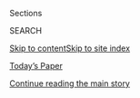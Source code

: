 <div id="app">

<div>

<div class="NYTAppHideMasthead css-zz1s19 e1suatyy0">

<div class="section css-ui9rw0 e1suatyy2">

<div class="css-11hrj97 er09x8g0">

<div class="css-6n7j50">

</div>

<span class="css-1dv1kvn">Sections</span>

<div class="css-10488qs">

<span class="css-1dv1kvn">SEARCH</span>

</div>

[Skip to content](#site-content)[Skip to site
index](#site-index)

</div>

<div class="css-10698na e1huz5gh0">

</div>

</div>

<div id="masthead-bar-one" class="section hasLinks css-15hmgas e1csuq9d3">

<div class="css-uqyvli e1csuq9d0">

</div>

<div class="css-1uqjmks e1csuq9d1">

</div>

<div class="css-9e9ivx">

[](https://myaccount.nytimes3xbfgragh.onion/auth/login?response_type=cookie&client_id=vi)

</div>

<div class="css-1bvtpon e1csuq9d2">

[Today’s Paper](https://www.nytimes3xbfgragh.onion/section/todayspaper)

</div>

</div>

</div>

</div>

<div data-aria-hidden="false">

<div id="site-content" data-role="main">

<div class="css-1ffjgkm">

</div>

<div id="top-wrapper" class="css-15p45cc eaca97t0" type="top">

<div id="top-slug" class="css-19x0jxb eaca97t1" hidden="">

Advertisement

</div>

[Continue reading the main
story](#after-top)

<div class="ad top-wrapper" style="text-align:center;height:100%;display:block;min-height:90px">

<div id="top" class="place-ad" data-position="top" data-size-key="top">

</div>

</div>

<div id="after-top">

</div>

</div>

<div id="collection-the-322019-issue" class="section css-15h4p1b e9abtgs0">

<div class="css-1j21atc e1svk9qx1">

<div class="css-fmiefx e1svk9qx2">

<div class="css-1hk7r2m eu54l5x0">

<div id="sponsor-wrapper" class="css-7a1pgi eaca97t0" type="sponsor" hidden="">

<div id="sponsor-slug" class="css-1l4mleb eaca97t1" hidden="">

Supported by

</div>

[Continue reading the main
story](#after-sponsor)

<div id="sponsor" class="ad sponsor-wrapper" style="text-align:left;height:100%;display:block">

</div>

<div id="after-sponsor">

</div>

</div>

</div>

### <span class="css-15smmd5 ezz4tcd1">[Magazine](/section/magazine)</span>

</div>

<div class="css-nfcc9b e1svk9qx3">

<div class="css-vl9dhg e1svk9qx5">

<div class="css-1nrhkj6 e1svk9qx6">

# The 3.3.19 Issue

<div class="follow-button-placeholder" data-collection-id="">

</div>

</div>

</div>

</div>

</div>

<div class="css-4svvz1 ekkqrpp0">

<div id="collection-highlights-container" class="section css-18l1u7x e46isfb1">

<div class="template-1 css-gfgt40 ekkqrpp1">

## Highlights

1.  ![<span class="css-13wzayb e1oaj3zl2"><span class="css-1dv1kvn">Credit</span>René
    Gerritsen/Jan Six Fine
    Art</span>](https://static01.graylady3jvrrxbe.onion/images/2019/03/03/magazine/03mag-six-pics-slide-DNJ8/03mag-six-pics-slide-DNJ8-jumbo.png)
    
    <div class="css-gjijuv">
    
    ## [Rembrandt in the Blood: An Obsessive Aristocrat, Rediscovered Paintings and an Art-World Feud](/2019/02/27/magazine/rembrandt-jan-six.html)
    
    No one had spotted a new painting by the Dutch master for four
    decades — until the scion of a storied Amsterdam family found
    two.
    
    <span class="css-1oaezp0"></span><span class="css-1q6w006 e4e4i5l3"></span><span class="css-9voj2j">By
    <span class="css-1baulvz last-byline" itemprop="name">Russell
    Shorto</span></span>
    
    </div>

2.  ![<span class="css-1samh1w e1oaj3zl2"><span class="css-1dv1kvn">Credit</span>Adam
    Ferguson for The New York
    Times</span>](https://static01.graylady3jvrrxbe.onion/images/2019/03/03/magazine/03mag-Pompeo-image1/03mag-Pompeo-image1-videoLarge-v5.jpg)
    
    <div class="css-10wtrbd">
    
    ## [Mike Pompeo’s Mission: Clean Up Trump’s Messes](/2019/02/26/magazine/mike-pompeo-translates-trump.html)
    
    This week’s North Korea meeting is just the latest challenge in a
    larger balancing act for the secretary of
    state.
    
    <span class="css-1oaezp0"></span><span class="css-1q6w006 e4e4i5l3"></span><span class="css-9voj2j">By
    <span class="css-1baulvz last-byline" itemprop="name">Mattathias
    Schwartz</span></span>
    
    </div>

3.  ![<span class="css-1samh1w e1oaj3zl2"><span class="css-1dv1kvn">Credit</span>Mark
    Peterson/Redux, for The New York
    Times</span>](https://static01.graylady3jvrrxbe.onion/images/2019/03/03/magazine/03mag-Graham-image1/03mag-Graham-image1-videoLarge-v3.jpg)
    
    <div class="css-10wtrbd">
    
    ### Feature
    
    ## [How Lindsey Graham Went From Trump Skeptic to Trump Sidekick](/2019/02/25/magazine/lindsey-graham-what-happened-trump.html)
    
    “What happened to me?” the senator asks. “Not a damn
    thing.”
    
    <span class="css-1oaezp0"></span><span class="css-1q6w006 e4e4i5l3"></span><span class="css-9voj2j">By
    <span class="css-1baulvz last-byline" itemprop="name">Mark
    Leibovich</span></span>
    
    </div>

4.  ![<span class="css-1samh1w e1oaj3zl2"><span class="css-1dv1kvn">Credit</span>Bobby
    Doherty for The New York
    Times</span>](https://static01.graylady3jvrrxbe.onion/images/2019/03/03/magazine/03mag-psychics-slideshow-slide-6GIO/03mag-psychics-slideshow-slide-6GIO-videoLarge-v3.jpg)
    
    <div class="css-10wtrbd">
    
    ### Feature
    
    ## [Inside the Secret Sting Operations to Expose Celebrity Psychics](/2019/02/26/magazine/psychics-skeptics-facebook.html)
    
    Are some celebrity mediums fooling their audience members by reading
    social media pages in advance? A group of online vigilantes is out
    to prove
    it.
    
    <span class="css-1oaezp0"></span><span class="css-1q6w006 e4e4i5l3"></span><span class="css-9voj2j">By
    <span class="css-1baulvz last-byline" itemprop="name">Jack
    Hitt</span></span>
    
    </div>

</div>

<div class="css-1xdhyk6 e46isfb0">

<div class="css-zk12ih ef6si7p0">

1.  ![<span class="css-2s0ord e1oaj3zl2"><span class="css-1dv1kvn">Credit</span>Mamadi
    Doumbouya for The New York
    Times</span>](https://static01.graylady3jvrrxbe.onion/images/2019/03/03/magazine/03mag-talk-slide-QIIM/03mag-talk-slide-QIIM-videoLarge-v2.png)
    
    <div class="css-10wtrbd">
    
    ## [Michael J. Fox on His Health and Career: Six Things We Learned From Our Interview](/2019/03/01/magazine/michael-j-fox-health-interview.html)
    
    The actor sat down with David Marchese for this week’s Talk
    interview.
    
    <span class="css-me3p27"></span><span class="css-1q6w006 e4e4i5l3"></span><span class="css-9voj2j">By
    <span class="css-1baulvz last-byline" itemprop="name">The New York
    Times
    Magazine</span></span>
    
    </div>

2.  ### Screenland
    
    ![<span class="css-2s0ord e1oaj3zl2"><span class="css-1dv1kvn">Credit</span></span>](https://static01.graylady3jvrrxbe.onion/images/2019/03/03/magazine/03mag-screenland/03mag-screenland-videoLarge-v4.gif)
    
    <div class="css-10wtrbd">
    
    ## [The Meaning of the Scene: Sean Spicer Repents](/2019/02/27/magazine/the-meaning-of-the-scene-sean-spicer-repents.html)
    
    A fascinating TV appearance by the former press secretary underlines
    how the Trump White House wields the power of
    humiliation.
    
    <span class="css-me3p27"></span><span class="css-1q6w006 e4e4i5l3"></span><span class="css-9voj2j">By
    <span class="css-1baulvz last-byline" itemprop="name">Charles
    Homans</span></span>
    
    </div>

3.  ### Letter of Recommendation
    
    ![<span class="css-2s0ord e1oaj3zl2"><span class="css-1dv1kvn">Credit</span>Illustration
    by Geoff
    McFetridge</span>](https://static01.graylady3jvrrxbe.onion/images/2019/02/22/magazine/0303Mag-LOR-1/0303Mag-LOR-1-videoLarge.jpg)
    
    <div class="css-10wtrbd">
    
    ## [Letter of Recommendation: Offgrid’s ‘What If?’](/2019/02/26/magazine/letter-of-recommendation-offgrids-what-if.html)
    
    A prepper magazine that will make you appreciate what you
    have.
    
    <span class="css-me3p27"></span><span class="css-1q6w006 e4e4i5l3"></span><span class="css-9voj2j">By
    <span class="css-1baulvz last-byline" itemprop="name">Maureen
    O’Connor</span></span>
    
    </div>

4.  ### Eat
    
    ![<span class="css-2s0ord e1oaj3zl2"><span class="css-1dv1kvn">Credit</span>Paola
    & Murray for The New York Times. Food stylist: Maggie Ruggiero. Prop
    stylist: Angharad
    Bailey.</span>](https://static01.graylady3jvrrxbe.onion/images/2020/02/25/magazine/03mag-eat-slideshow-slide-OZX8/03mag-eat-slideshow-slide-OZX8-videoLarge.png)
    
    <div class="css-10wtrbd">
    
    ## [A Simple Citrus Salad to Brighten Up the Dead of Winter](/2019/02/27/magazine/citrus-salad-winter-recipe.html)
    
    There’s really no need for leafy greens in this big, varied and
    meaty
    salad.
    
    <span class="css-me3p27"></span><span class="css-1q6w006 e4e4i5l3"></span><span class="css-9voj2j">By
    <span class="css-1baulvz last-byline" itemprop="name">Tejal
    Rao</span></span>
    
    </div>

5.  ### The Ethicist
    
    ![<span class="css-2s0ord e1oaj3zl2"><span class="css-1dv1kvn">Credit</span>Illustration
    by Tomi
    Um</span>](https://static01.graylady3jvrrxbe.onion/images/2018/10/07/magazine/03mag-ethicist-image1/03mag-ethicist-image1-videoLarge-v23.jpg)
    
    <div class="css-10wtrbd">
    
    ## [I Think My Former Employer Is Underpaying a Black Employee. Should I Tell Her?](/2019/02/26/magazine/i-think-my-former-employer-is-underpaying-a-black-employee-should-i-tell-her.html)
    
    The magazine’s Ethicist columnist on what to do if you suspect
    racial bias in hiring and
    compensation.
    
    <span class="css-me3p27"></span><span class="css-1q6w006 e4e4i5l3"></span><span class="css-9voj2j">By
    <span class="css-1baulvz last-byline" itemprop="name">Kwame Anthony
    Appiah</span></span>
    
    </div>

</div>

</div>

<div class="css-1xdhyk6 e46isfb0">

<div class="css-zk12ih ef6si7p0">

1.  ### Poem
    
    ![<span class="css-2s0ord e1oaj3zl2"><span class="css-1dv1kvn">Credit</span></span>](https://static01.graylady3jvrrxbe.onion/images/2019/03/03/magazine/03mag-poem-1/03mag-poem-1-videoLarge-v4.png)
    
    <div class="css-10wtrbd">
    
    ## [Poem: Frost on Fire](/2019/02/28/magazine/poem-frost-on-fire.html)
    
    A ballad to yearning and mortality, as biting as ice, as inscrutable
    as the snowy
    woods.
    
    <span class="css-me3p27"></span><span class="css-1q6w006 e4e4i5l3"></span><span class="css-9voj2j">By
    <span class="css-1baulvz" itemprop="name">Dean Rader</span> and
    <span class="css-1baulvz last-byline" itemprop="name">Rita
    Dove</span></span>
    
    </div>

2.  ### Judge John Hodgman
    
    ![<span class="css-2s0ord e1oaj3zl2"><span class="css-1dv1kvn">Credit</span>Illustration
    by Louise Zergaeng
    Pomeroy</span>](https://static01.graylady3jvrrxbe.onion/images/2019/02/12/magazine/Mag-Hodgman-1/Mag-Hodgman-1-videoLarge.jpg)
    
    <div class="css-10wtrbd">
    
    ## [Judge John Hodgman on Sharks in the Tub](/2019/02/28/magazine/judge-john-hodgman-on-sharks-in-the-tub.html)
    
    Should you put your feet
    inside?
    
    <span class="css-me3p27"></span><span class="css-1q6w006 e4e4i5l3"></span><span class="css-9voj2j">By
    <span class="css-1baulvz last-byline" itemprop="name">John
    Hodgman</span></span>
    
    </div>

3.  ### Tip
    
    ![<span class="css-2s0ord e1oaj3zl2"><span class="css-1dv1kvn">Credit</span>Illustration
    by
    Radio</span>](https://static01.graylady3jvrrxbe.onion/images/2019/02/22/magazine/0303Mag-Tip-1/0303Mag-Tip-1-videoLarge.jpg)
    
    <div class="css-10wtrbd">
    
    ## [How to Tackle Someone](/2019/02/26/magazine/how-to-tackle-someone.html)
    
    Leave your head out of it. Lead with a shoulder and aim
    low.
    
    <span class="css-me3p27"></span><span class="css-1q6w006 e4e4i5l3"></span><span class="css-9voj2j">By
    <span class="css-1baulvz last-byline" itemprop="name">Malia
    Wollan</span></span>
    
    </div>

4.  ### Issue 3.3.19
    
    ![<span class="css-2s0ord e1oaj3zl2"><span class="css-1dv1kvn">Credit</span></span>](https://static01.graylady3jvrrxbe.onion/images/2018/04/27/magazine/03mag-btc-Six-Promo/03mag-btc-Six-Promo-videoLarge-v6.jpg)
    
    <div class="css-10wtrbd">
    
    ## [Behind the Cover: A Special Way of Seeing](/2019/03/01/magazine/behind-the-cover-a-special-way-of-seeing.html)
    
    For this issue, a look at what it takes to spot a Rembrandt.
    
    <span class="css-me3p27"></span>
    
    </div>

</div>

</div>

</div>

<div id="mid1-wrapper" class="css-1mn4oms eaca97t0" type="rank">

<div id="mid1-slug" class="css-1tag3rd eaca97t1">

Advertisement

</div>

[Continue reading the main
story](#after-mid1)

<div id="mid1" class="ad mid1-wrapper" style="text-align:center;height:100%;display:block">

</div>

<div id="after-mid1">

</div>

</div>

</div>

</div>

</div>

## Site Index

<div>

</div>

## Site Information Navigation

  - [© <span>2020</span> <span>The New York Times
    Company</span>](https://help.nytimes3xbfgragh.onion/hc/en-us/articles/115014792127-Copyright-notice)

<!-- end list -->

  - [NYTCo](https://www.nytco.com/)
  - [Contact
    Us](https://help.nytimes3xbfgragh.onion/hc/en-us/articles/115015385887-Contact-Us)
  - [Work with us](https://www.nytco.com/careers/)
  - [Advertise](https://nytmediakit.com/)
  - [T Brand Studio](http://www.tbrandstudio.com/)
  - [Your Ad
    Choices](https://www.nytimes3xbfgragh.onion/privacy/cookie-policy#how-do-i-manage-trackers)
  - [Privacy](https://www.nytimes3xbfgragh.onion/privacy)
  - [Terms of
    Service](https://help.nytimes3xbfgragh.onion/hc/en-us/articles/115014893428-Terms-of-service)
  - [Terms of
    Sale](https://help.nytimes3xbfgragh.onion/hc/en-us/articles/115014893968-Terms-of-sale)
  - [Site
    Map](https://spiderbites.nytimes3xbfgragh.onion)
  - [Help](https://help.nytimes3xbfgragh.onion/hc/en-us)
  - [Subscriptions](https://www.nytimes3xbfgragh.onion/subscription?campaignId=37WXW)

</div>

</div>
